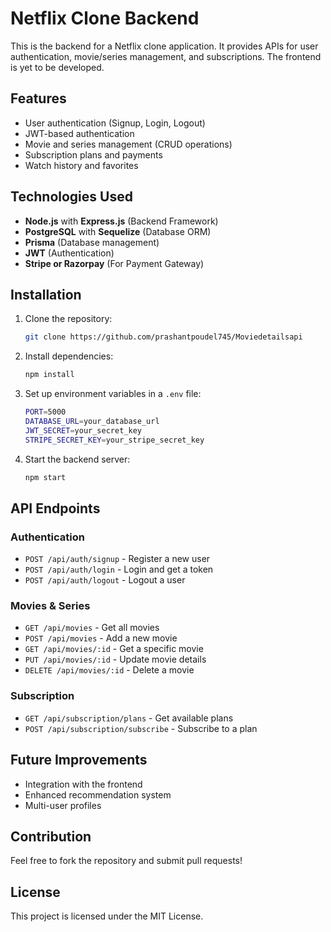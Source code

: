 # Netflix Clone Backend

This is the backend for a Netflix clone application. It provides APIs for user authentication, movie/series management, and subscriptions. The frontend is yet to be developed.

## Features

- User authentication (Signup, Login, Logout)
- JWT-based authentication
- Movie and series management (CRUD operations)
- Subscription plans and payments
- Watch history and favorites

## Technologies Used

- **Node.js** with **Express.js** (Backend Framework)
- **PostgreSQL** with **Sequelize** (Database ORM)
- **Prisma** (Database management)
- **JWT** (Authentication)
- **Stripe or Razorpay** (For Payment Gateway)

## Installation

1. Clone the repository:
   ```sh
   git clone https://github.com/prashantpoudel745/Moviedetailsapi
   ```
2. Install dependencies:
   ```sh
   npm install
   ```
3. Set up environment variables in a `.env` file:
   ```sh
   PORT=5000
   DATABASE_URL=your_database_url
   JWT_SECRET=your_secret_key
   STRIPE_SECRET_KEY=your_stripe_secret_key
   ```
4. Start the backend server:
   ```sh
   npm start
   ```

## API Endpoints

### Authentication
- `POST /api/auth/signup` - Register a new user
- `POST /api/auth/login` - Login and get a token
- `POST /api/auth/logout` - Logout a user

### Movies & Series
- `GET /api/movies` - Get all movies
- `POST /api/movies` - Add a new movie
- `GET /api/movies/:id` - Get a specific movie
- `PUT /api/movies/:id` - Update movie details
- `DELETE /api/movies/:id` - Delete a movie

### Subscription
- `GET /api/subscription/plans` - Get available plans
- `POST /api/subscription/subscribe` - Subscribe to a plan

## Future Improvements
- Integration with the frontend
- Enhanced recommendation system
- Multi-user profiles

## Contribution
Feel free to fork the repository and submit pull requests!

## License
This project is licensed under the MIT License.

